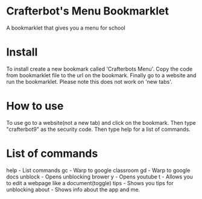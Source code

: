 # Crafterbot's Menu Bookmarklet
A bookmarklet that gives you a menu for school
 
# Install

To install create a new bookmark called 'Crafterbots Menu'. Copy the code from bookmarklet file to the url on the bookmark. Finally go to a website and run the bookmarklet. Please note this does not work on 'new tabs'.

# How to use

To use go to a website(not a new tab) and click on the bookmark. Then type "crafterbot9" as the security code. Then type help for a list of commands.

# List of commands

help - List commands
gc - Warp to google classroom
gd - Warp to google docs
unblock - Opens unblocking brower
y - Opens youtube
t - Allows you to edit a webpage like a document(toggle)
tips - Shows you tips for unblocking
about - Shows info about the app and me.
